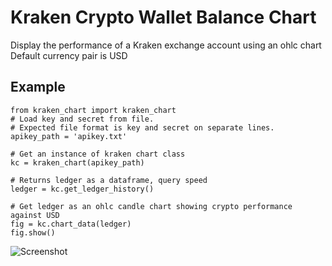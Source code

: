 
# Kraken Crypto Wallet Balance Chart

Display the performance of a Kraken exchange account using an ohlc chart
Default currency pair is USD




## Example


    from kraken_chart import kraken_chart
    # Load key and secret from file.
    # Expected file format is key and secret on separate lines.
    apikey_path = 'apikey.txt'

    # Get an instance of kraken chart class
    kc = kraken_chart(apikey_path)

    # Returns ledger as a dataframe, query speed
    ledger = kc.get_ledger_history()

    # Get ledger as an ohlc candle chart showing crypto performance against USD
    fig = kc.chart_data(ledger)
    fig.show()


![Screenshot](https://i.imgur.com/3ANti88.png)